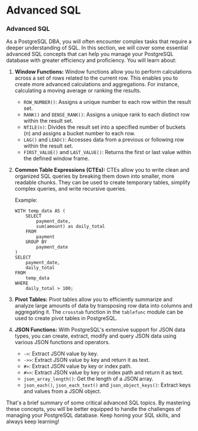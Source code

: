 # Advanced SQL

### Advanced SQL

As a PostgreSQL DBA, you will often encounter complex tasks that require a deeper understanding of SQL. In this section, we will cover some essential advanced SQL concepts that can help you manage your PostgreSQL database with greater efficiency and proficiency. You will learn about:

1. **Window Functions:** Window functions allow you to perform calculations across a set of rows related to the current row. This enables you to create more advanced calculations and aggregations. For instance, calculating a moving average or ranking the results.

   * `ROW_NUMBER()`: Assigns a unique number to each row within the result set.
   * `RANK()` and `DENSE_RANK()`: Assigns a unique rank to each distinct row within the result set.
   * `NTILE(n)`: Divides the result set into a specified number of buckets (n) and assigns a bucket number to each row.
   * `LAG()` and `LEAD()`: Accesses data from a previous or following row within the result set.
   * `FIRST_VALUE()` and `LAST_VALUE()`: Returns the first or last value within the defined window frame.

2. **Common Table Expressions (CTEs):** CTEs allow you to write clean and organized SQL queries by breaking them down into smaller, more readable chunks. They can be used to create temporary tables, simplify complex queries, and write recursive queries.

   Example: 
   ```
   WITH temp_data AS (
       SELECT 
           payment_date,
           sum(amount) as daily_total
       FROM
           payment
       GROUP BY
           payment_date
   )
   SELECT
       payment_date,
       daily_total
   FROM
       temp_data
   WHERE
       daily_total > 100;
   ```

3. **Pivot Tables:** Pivot tables allow you to efficiently summarize and analyze large amounts of data by transposing row data into columns and aggregating it. The `crosstab` function in the `tablefunc` module can be used to create pivot tables in PostgreSQL.

4. **JSON Functions:** With PostgreSQL's extensive support for JSON data types, you can create, extract, modify and query JSON data using various JSON functions and operators.

   * `->`: Extract JSON value by key.
   * `->>`: Extract JSON value by key and return it as text.
   * `#>`: Extract JSON value by key or index path.
   * `#>>`: Extract JSON value by key or index path and return it as text.
   * `json_array_length()`: Get the length of a JSON array.
   * `json_each()`, `json_each_text()` and `json_object_keys()`: Extract keys and values from a JSON object.

That's a brief summary of some critical advanced SQL topics. By mastering these concepts, you will be better equipped to handle the challenges of managing your PostgreSQL database. Keep honing your SQL skills, and always keep learning!